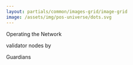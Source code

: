 ```yaml
---
layout: partials/common/images-grid/image-grid
image: /assets/img/pos-universe/dots.svg
---
```


Operating the Network

validator nodes by

Guardians
